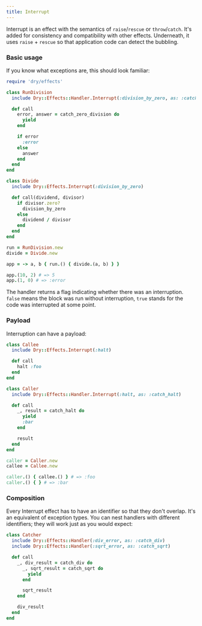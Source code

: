 ```yaml
---
title: Interrupt
---
```


Interrupt is an effect with the semantics of `raise`/`rescue` or `throw`/`catch`. It's added for consistency and compatibility with other effects. Underneath, it uses `raise` + `rescue` so that application code can detect the bubbling.

### Basic usage

If you know what exceptions are, this should look familiar:

```ruby
require 'dry/effects'

class RunDivision
  include Dry::Effects::Handler.Interrupt(:division_by_zero, as: :catch_zero_division)

  def call
    error, answer = catch_zero_division do
      yield
    end

    if error
      :error
    else
      answer
    end
  end
end

class Divide
  include Dry::Effects.Interrupt(:division_by_zero)

  def call(dividend, divisor)
    if divisor.zero?
      division_by_zero
    else
      dividend / divisor
    end
  end
end

run = RunDivision.new
divide = Divide.new

app = -> a, b { run.() { divide.(a, b) } }

app.(10, 2) # => 5
app.(1, 0) # => :error
```

The handler returns a flag indicating whether there was an interruption. `false` means the block was run without interruption, `true` stands for the code was interrupted at some point.

### Payload

Interruption can have a payload:

```ruby
class Callee
  include Dry::Effects.Interrupt(:halt)

  def call
    halt :foo
  end
end

class Caller
  include Dry::Effects::Handler.Interrupt(:halt, as: :catch_halt)

  def call
    _, result = catch_halt do
      yield
      :bar
    end

    result
  end
end

caller = Caller.new
callee = Callee.new

caller.() { callee.() } # => :foo
caller.() { } # => :bar
```

### Composition

Every Interrupt effect has to have an identifier so that they don't overlap. It's an equivalent of exception types. You can nest handlers with different identifiers; they will work just as you would expect:

```ruby
class Catcher
  include Dry::Effects::Handler(:div_error, as: :catch_div)
  include Dry::Effects::Handler(:sqrt_error, as: :catch_sqrt)

  def call
    _, div_result = catch_div do
      _, sqrt_result = catch_sqrt do
        yield
      end

      sqrt_result
    end

    div_result
  end
end
```

